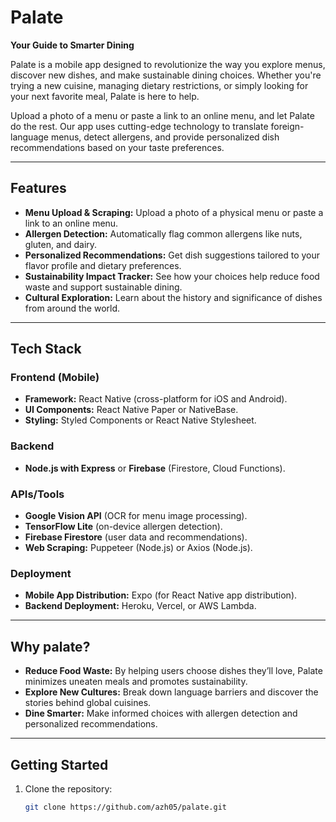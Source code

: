 # Palate  
**Your Guide to Smarter Dining**  

Palate is a mobile app designed to revolutionize the way you explore menus, discover new dishes, and make sustainable dining choices. Whether you're trying a new cuisine, managing dietary restrictions, or simply looking for your next favorite meal, Palate is here to help.  

Upload a photo of a menu or paste a link to an online menu, and let Palate do the rest. Our app uses cutting-edge technology to translate foreign-language menus, detect allergens, and provide personalized dish recommendations based on your taste preferences.  

---

## Features  
- **Menu Upload & Scraping:** Upload a photo of a physical menu or paste a link to an online menu. 
- **Allergen Detection:** Automatically flag common allergens like nuts, gluten, and dairy.  
- **Personalized Recommendations:** Get dish suggestions tailored to your flavor profile and dietary preferences.  
- **Sustainability Impact Tracker:** See how your choices help reduce food waste and support sustainable dining.  
- **Cultural Exploration:** Learn about the history and significance of dishes from around the world.  

---

## Tech Stack  

### **Frontend (Mobile)**  
- **Framework:** React Native (cross-platform for iOS and Android).  
- **UI Components:** React Native Paper or NativeBase.  
- **Styling:** Styled Components or React Native Stylesheet.  

### **Backend**  
- **Node.js with Express** or **Firebase** (Firestore, Cloud Functions).  

### **APIs/Tools**  
- **Google Vision API** (OCR for menu image processing).   
- **TensorFlow Lite** (on-device allergen detection).  
- **Firebase Firestore** (user data and recommendations).  
- **Web Scraping:** Puppeteer (Node.js) or Axios (Node.js).  

### **Deployment**  
- **Mobile App Distribution:** Expo (for React Native app distribution).  
- **Backend Deployment:** Heroku, Vercel, or AWS Lambda.  

---

## Why palate?  
- **Reduce Food Waste:** By helping users choose dishes they’ll love, Palate minimizes uneaten meals and promotes sustainability.  
- **Explore New Cultures:** Break down language barriers and discover the stories behind global cuisines.  
- **Dine Smarter:** Make informed choices with allergen detection and personalized recommendations.  

---

## Getting Started  
1. Clone the repository:  
   ```bash  
   git clone https://github.com/azh05/palate.git  
